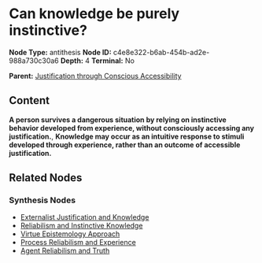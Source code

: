 # Can knowledge be purely instinctive?

**Node Type:** antithesis
**Node ID:** c4e8e322-b6ab-454b-ad2e-988a730c30a6
**Depth:** 4
**Terminal:** No

**Parent:** [Justification through Conscious Accessibility](justification-through-conscious-accessibility-synthesis-1e3cbf25-0cf2-45f9-9af8-03682616ee32.md)

## Content

**A person survives a dangerous situation by relying on instinctive behavior developed from experience, without consciously accessing any justification.**, **Knowledge may occur as an intuitive response to stimuli developed through experience, rather than an outcome of accessible justification.**

## Related Nodes

### Synthesis Nodes

- [Externalist Justification and Knowledge](externalist-justification-and-knowledge-synthesis-e25ec61f-63ae-43ab-ad79-8deec0a71fbe.md)
- [Reliabilism and Instinctive Knowledge](reliabilism-and-instinctive-knowledge-synthesis-8bb04f94-ddd7-49c7-ae7b-47a877cbb5d7.md)
- [Virtue Epistemology Approach](virtue-epistemology-approach-synthesis-866bb5ce-f0ea-46b4-9e17-4ea04c6e29fe.md)
- [Process Reliabilism and Experience](process-reliabilism-and-experience-synthesis-75289b4e-6d8f-4192-b36b-7c5698dd5bf3.md)
- [Agent Reliabilism and Truth](agent-reliabilism-and-truth-synthesis-d5c48c50-73b1-46b7-ac72-018e509a1b73.md)
